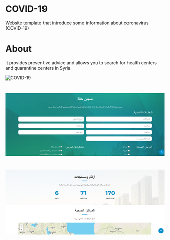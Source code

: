 # COVID-19
Website template that introduce some information about coronavirus (COVID-19)
# About
it provides preventive advice and allows you to search for health centers and quarantine centers in Syria.

![COVID-19](http://url/to/home.PNG)
#
![COVID-19](screenshots/register.PNG)
#
![COVID-19](screenshots/new.PNG)

